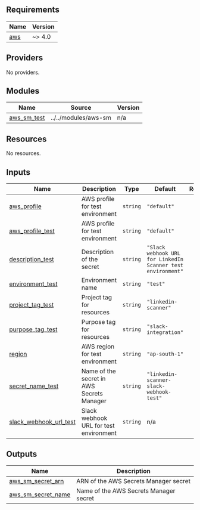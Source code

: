 ## Requirements

| Name | Version |
|------|---------|
| <a name="requirement_aws"></a> [aws](#requirement\_aws) | ~> 4.0 |

## Providers

No providers.

## Modules

| Name | Source | Version |
|------|--------|---------|
| <a name="module_aws_sm_test"></a> [aws\_sm\_test](#module\_aws\_sm\_test) | ../../modules/aws-sm | n/a |

## Resources

No resources.

## Inputs

| Name | Description | Type | Default | Required |
|------|-------------|------|---------|:--------:|
| <a name="input_aws_profile"></a> [aws\_profile](#input\_aws\_profile) | AWS profile for test environment | `string` | `"default"` | no |
| <a name="input_aws_profile_test"></a> [aws\_profile\_test](#input\_aws\_profile\_test) | AWS profile for test environment | `string` | `"default"` | no |
| <a name="input_description_test"></a> [description\_test](#input\_description\_test) | Description of the secret | `string` | `"Slack webhook URL for LinkedIn Scanner test environment"` | no |
| <a name="input_environment_test"></a> [environment\_test](#input\_environment\_test) | Environment name | `string` | `"test"` | no |
| <a name="input_project_tag_test"></a> [project\_tag\_test](#input\_project\_tag\_test) | Project tag for resources | `string` | `"linkedin-scanner"` | no |
| <a name="input_purpose_tag_test"></a> [purpose\_tag\_test](#input\_purpose\_tag\_test) | Purpose tag for resources | `string` | `"slack-integration"` | no |
| <a name="input_region"></a> [region](#input\_region) | AWS region for test environment | `string` | `"ap-south-1"` | no |
| <a name="input_secret_name_test"></a> [secret\_name\_test](#input\_secret\_name\_test) | Name of the secret in AWS Secrets Manager | `string` | `"linkedin-scanner-slack-webhook-test"` | no |
| <a name="input_slack_webhook_url_test"></a> [slack\_webhook\_url\_test](#input\_slack\_webhook\_url\_test) | Slack webhook URL for test environment | `string` | n/a | yes |

## Outputs

| Name | Description |
|------|-------------|
| <a name="output_aws_sm_secret_arn"></a> [aws\_sm\_secret\_arn](#output\_aws\_sm\_secret\_arn) | ARN of the AWS Secrets Manager secret |
| <a name="output_aws_sm_secret_name"></a> [aws\_sm\_secret\_name](#output\_aws\_sm\_secret\_name) | Name of the AWS Secrets Manager secret |
